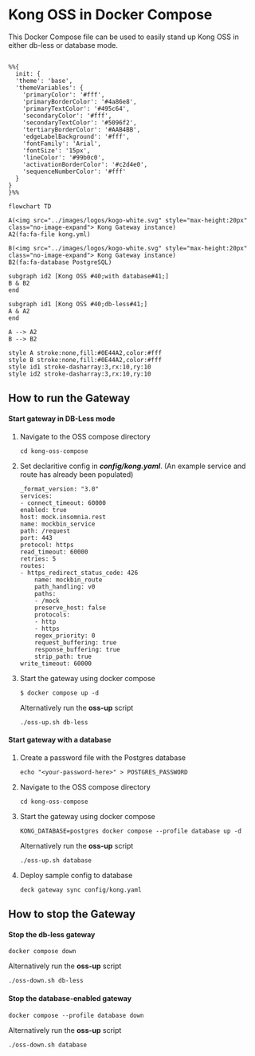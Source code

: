 # Kong OSS in Docker Compose

This Docker Compose file can be used to easily stand up Kong OSS in either db-less or database mode. 

```mermaid

%%{
  init: {
  'theme': 'base',
  'themeVariables': {
    'primaryColor': '#fff',
    'primaryBorderColor': '#4a86e8',
    'primaryTextColor': '#495c64',
    'secondaryColor': '#fff',
    'secondaryTextColor': '#5096f2',
    'tertiaryBorderColor': '#AAB4BB',
    'edgeLabelBackground': '#fff',
    'fontFamily': 'Arial',
    'fontSize': '15px',
    'lineColor': '#99b0c0',
    'activationBorderColor': '#c2d4e0',
    'sequenceNumberColor': '#fff'
  }
}
}%%

flowchart TD

A(<img src="../images/logos/kogo-white.svg" style="max-height:20px" class="no-image-expand"> Kong Gateway instance)
A2(fa:fa-file kong.yml)

B(<img src="../images/logos/kogo-white.svg" style="max-height:20px" class="no-image-expand"> Kong Gateway instance)
B2(fa:fa-database PostgreSQL)

subgraph id2 [Kong OSS #40;with database#41;]
B & B2
end

subgraph id1 [Kong OSS #40;db-less#41;]
A & A2
end

A --> A2
B --> B2

style A stroke:none,fill:#0E44A2,color:#fff
style B stroke:none,fill:#0E44A2,color:#fff
style id1 stroke-dasharray:3,rx:10,ry:10
style id2 stroke-dasharray:3,rx:10,ry:10

```
## How to run the Gateway

#### Start gateway in DB-Less mode

1. Navigate to the OSS compose directory

    ```
    cd kong-oss-compose
    ```

2. Set declaritive config in ***config/kong.yaml***. (An example service and route has already been populated)

    ```
    _format_version: "3.0"
    services:
    - connect_timeout: 60000
    enabled: true
    host: mock.insomnia.rest
    name: mockbin_service
    path: /request
    port: 443
    protocol: https
    read_timeout: 60000
    retries: 5
    routes:
    - https_redirect_status_code: 426
        name: mockbin_route
        path_handling: v0
        paths:
        - /mock
        preserve_host: false
        protocols:
        - http
        - https
        regex_priority: 0
        request_buffering: true
        response_buffering: true
        strip_path: true
    write_timeout: 60000

    ```

3. Start the gateway using docker compose

    ```shell
    $ docker compose up -d
    ```

    Alternatively run the **oss-up** script

    ```
    ./oss-up.sh db-less
    ```

#### Start gateway with a database

1. Create a password file with the Postgres database

    ```
    echo "<your-password-here>" > POSTGRES_PASSWORD
    ```

1. Navigate to the OSS compose directory

    ```
    cd kong-oss-compose
    ```
2. Start the gateway using docker compose

    ```shell
    KONG_DATABASE=postgres docker compose --profile database up -d
    ```

    Alternatively run the **oss-up** script

    ```shell
    ./oss-up.sh database
    ```

3. Deploy sample config to database

    ```shell
    deck gateway sync config/kong.yaml
    ```

## How to stop the Gateway

#### Stop the db-less gateway
```shell
docker compose down
```

Alternatively run the **oss-up** script

```shell
./oss-down.sh db-less
```
#### Stop the database-enabled gateway
```shell
docker compose --profile database down 
```

Alternatively run the **oss-up** script

```shell
./oss-down.sh database
```